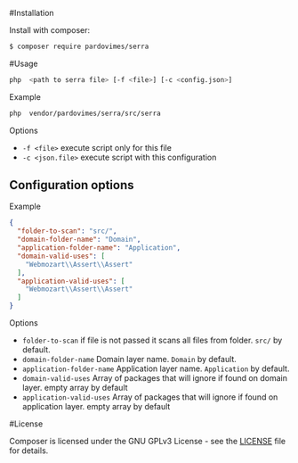 #Installation

Install with composer:
```bash
$ composer require pardovimes/serra
```

#Usage

```bash
php  <path to serra file> [-f <file>] [-c <config.json>]
```

Example
```bash
php  vendor/pardovimes/serra/src/serra
```

Options

* `-f <file>` execute script only for this file
* `-c <json.file>` execute script with this configuration

Configuration options
-

Example
```json
{
  "folder-to-scan": "src/",
  "domain-folder-name": "Domain",
  "application-folder-name": "Application",
  "domain-valid-uses": [
    "Webmozart\\Assert\\Assert"
  ],
  "application-valid-uses": [
    "Webmozart\\Assert\\Assert"
  ]
}
```

Options

* `folder-to-scan` if file is not passed it scans all files from folder. `src/` by default.
* `domain-folder-name` Domain layer name. `Domain` by default.
* `application-folder-name` Application layer name. `Application` by default.
* `domain-valid-uses` Array of packages that will ignore if found on domain layer. empty array by default 
* `application-valid-uses` Array of packages that will ignore if found on application layer. empty array by default

#License

Composer is licensed under the GNU GPLv3 License - see the [LICENSE](LICENSE) file for details.
